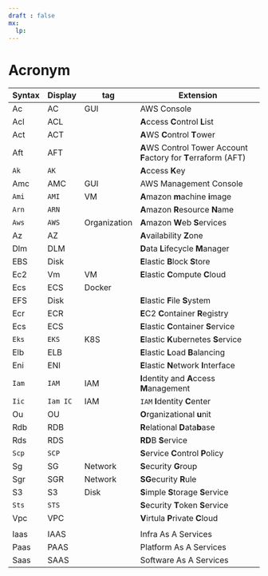 ```yaml
---
draft : false
mx:
  lp:
---
```


# Acronym
|Syntax|Display|tag|Extension|
|-|-|-|-|
|Ac|AC|GUI|AWS Console|
|Acl|ACL||**A**ccess **C**ontrol **L**ist|
|Act|ACT||**A**WS **C**ontrol **T**ower|
|Aft|AFT||**A**WS Control Tower Account **F**actory for **T**erraform (AFT)|
|`Ak`|`AK`||**A**ccess **K**ey|
|Amc|AMC|GUI|AWS Management Console|
|`Ami`|`AMI`|VM|**A**mazon **m**achine **i**mage|
|`Arn`|`ARN`||**A**mazon **R**esource **N**ame|
|`Aws`|`AWS`|Organization|**A**mazon **W**eb **S**ervices|
|Az|AZ||**A**vailability **Z**one|
|Dlm|DLM||**D**ata **L**ifecycle **M**anager|
|EBS|Disk||**E**lastic **B**lock **S**tore|
|Ec2|Vm|VM|**E**lastic **C**ompute **C**loud|
|Ecs|ECS|Docker||**E**C2 **C**ontainer **S**ervice|
|EFS|Disk||**E**lastic **F**ile **S**ystem|
|Ecr|ECR||**E**C2 **C**ontainer **R**egistry|
|Ecs|ECS||**E**lastic **C**ontainer **S**ervice|
|`Eks`|`EKS`|K8S|**E**lastic **K**ubernetes **S**ervice|
|Elb|ELB||**E**lastic **L**oad **B**alancing|
|Eni|ENI||**E**lastic **N**etwork **I**nterface|
|`Iam`|`IAM`|IAM|**I**dentity and **A**ccess **M**anagement|
|`Iic`|`Iam IC`|IAM|`IAM` **I**dentity **C**enter|
|Ou|OU||**O**rganizational **u**nit|
|Rdb|RDB||**R**elational **D**ata**b**ase|
|Rds|RDS||**RD**B **S**ervice|
|`Scp`|`SCP`||**S**ervice **C**ontrol **P**olicy|
|Sg|SG|Network|**S**ecurity **G**roup|
|Sgr|SGR|Network|**SG**ecurity **R**ule|
|S3|S3|Disk|**S**imple **S**torage **S**ervice|
|`Sts`|`STS`||**S**ecurity **T**oken **S**ervice|
|Vpc|VPC||**V**irtula **P**rivate **C**loud|
||
|Iaas|IAAS||Infra As A Services|
|Paas|PAAS||Platform As A Services|
|Saas|SAAS||Software As A Services|


